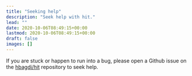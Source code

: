 ```yaml
---
title: "Seeking help"
description: "Seek help with hit."
lead: ""
date: 2020-10-06T08:49:15+00:00
lastmod: 2020-10-06T08:49:15+00:00
draft: false
images: []
---
```


If you are stuck or happen to run into a bug, please open a Github issue on
the [hbagdi/hit](https://github.com/hbagdi/hit/issues) repository to seek help.
